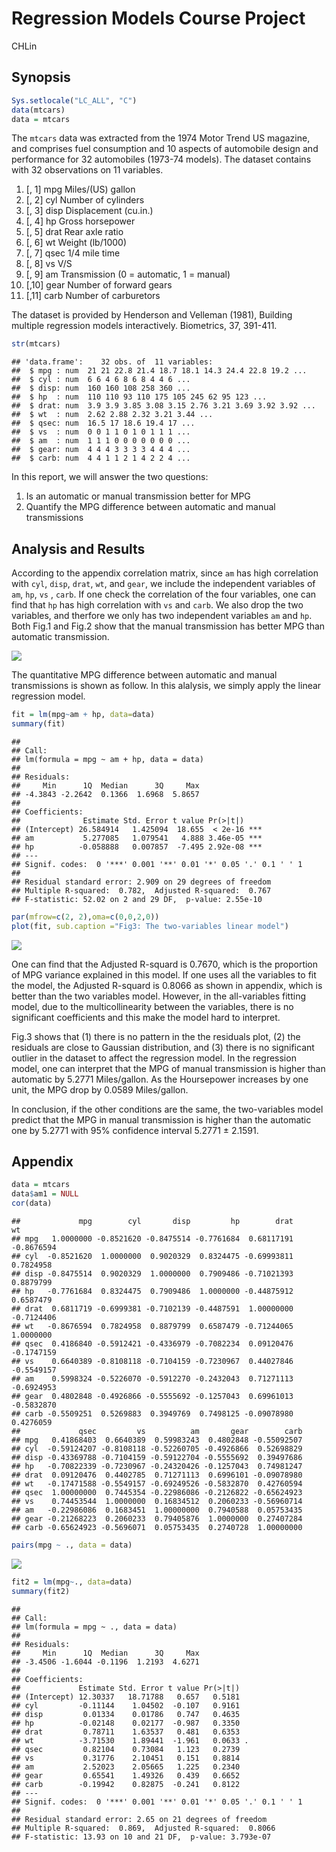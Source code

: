# Regression Models Course Project
CHLin  

## Synopsis


```r
Sys.setlocale("LC_ALL", "C")
data(mtcars)
data = mtcars
```

The `mtcars` data was extracted from the 1974 Motor Trend US magazine, and comprises fuel consumption and 10 aspects of automobile design and performance for 32 automobiles (1973-74 models). The dataset contains with 32 observations on 11 variables.

1. [, 1]  mpg	Miles/(US) gallon
2. [, 2]	cyl	Number of cylinders
3. [, 3]	disp	Displacement (cu.in.)
4. [, 4]	hp	Gross horsepower
5. [, 5]	drat	Rear axle ratio
6. [, 6]	wt	Weight (lb/1000)
7. [, 7]	qsec	1/4 mile time
8. [, 8]	vs	V/S
9. [, 9]	am	Transmission (0 = automatic, 1 = manual)
10. [,10]	gear	Number of forward gears
11. [,11]	carb	Number of carburetors

The dataset is provided by Henderson and Velleman (1981), Building multiple regression models interactively. Biometrics, 37, 391-411.


```r
str(mtcars)
```

```
## 'data.frame':	32 obs. of  11 variables:
##  $ mpg : num  21 21 22.8 21.4 18.7 18.1 14.3 24.4 22.8 19.2 ...
##  $ cyl : num  6 6 4 6 8 6 8 4 4 6 ...
##  $ disp: num  160 160 108 258 360 ...
##  $ hp  : num  110 110 93 110 175 105 245 62 95 123 ...
##  $ drat: num  3.9 3.9 3.85 3.08 3.15 2.76 3.21 3.69 3.92 3.92 ...
##  $ wt  : num  2.62 2.88 2.32 3.21 3.44 ...
##  $ qsec: num  16.5 17 18.6 19.4 17 ...
##  $ vs  : num  0 0 1 1 0 1 0 1 1 1 ...
##  $ am  : num  1 1 1 0 0 0 0 0 0 0 ...
##  $ gear: num  4 4 4 3 3 3 3 4 4 4 ...
##  $ carb: num  4 4 1 1 2 1 4 2 2 4 ...
```

In this report, we will answer the two questions:

1. Is an automatic or manual transmission better for MPG
2. Quantify the MPG difference between automatic and manual transmissions

## Analysis and Results

According to the appendix correlation matrix, since `am` has high correlation with `cyl`, `disp`, `drat`, `wt`, and `gear`, we include the independent variables of `am`, `hp`, `vs` , `carb`.  If one check the correlation of the four variables, one can find that `hp` has high correlation with `vs` and `carb`. We also drop the two variables, and therfore we only has two independent variables `am` and `hp`.  Both Fig.1 and Fig.2 show that the manual transmission has better MPG than automatic transmission. 


![](CourseProject_files/figure-html/unnamed-chunk-3-1.png) 

The quantitative MPG difference between automatic and manual transmissions is shown as follow. In this alalysis, we simply apply the linear regression model.


```r
fit = lm(mpg~am + hp, data=data)
summary(fit)
```

```
## 
## Call:
## lm(formula = mpg ~ am + hp, data = data)
## 
## Residuals:
##     Min      1Q  Median      3Q     Max 
## -4.3843 -2.2642  0.1366  1.6968  5.8657 
## 
## Coefficients:
##              Estimate Std. Error t value Pr(>|t|)    
## (Intercept) 26.584914   1.425094  18.655  < 2e-16 ***
## am           5.277085   1.079541   4.888 3.46e-05 ***
## hp          -0.058888   0.007857  -7.495 2.92e-08 ***
## ---
## Signif. codes:  0 '***' 0.001 '**' 0.01 '*' 0.05 '.' 0.1 ' ' 1
## 
## Residual standard error: 2.909 on 29 degrees of freedom
## Multiple R-squared:  0.782,	Adjusted R-squared:  0.767 
## F-statistic: 52.02 on 2 and 29 DF,  p-value: 2.55e-10
```

```r
par(mfrow=c(2, 2),oma=c(0,0,2,0))
plot(fit, sub.caption ="Fig3: The two-variables linear model")
```

![](CourseProject_files/figure-html/unnamed-chunk-4-1.png) 
 
One can find that the Adjusted R-squard is 0.7670, which is the proportion of MPG variance explained in this model.  If one uses all the variables to fit the model, the Adjusted R-squard is 0.8066 as shown in appendix, which is better than the two variables model. However, in the all-variables fitting model, due to the multicollinearity between the variables, there is no significant coefficients and this make the model hard to interpret.

Fig.3 shows that (1) there is no pattern in the the residuals plot, (2) the residuals are close to Gaussian distribution, and (3) there is no significant outlier in the dataset to affect the regression model. In the regression model, one can interpret that the MPG of manual transmission is higher than automatic by 5.2771 Miles/gallon. As the Hoursepower increases by one unit, the MPG drop by 0.0589 Miles/gallon. 

In conclusion, if the other conditions are the same, the two-variables model predict that the MPG in manual transmission is higher than the automatic one by 5.2771 with 95% confidence interval 5.2771 $\pm$ 2.1591.


## Appendix


```r
data = mtcars
data$am1 = NULL
cor(data)
```

```
##             mpg        cyl       disp         hp        drat         wt
## mpg   1.0000000 -0.8521620 -0.8475514 -0.7761684  0.68117191 -0.8676594
## cyl  -0.8521620  1.0000000  0.9020329  0.8324475 -0.69993811  0.7824958
## disp -0.8475514  0.9020329  1.0000000  0.7909486 -0.71021393  0.8879799
## hp   -0.7761684  0.8324475  0.7909486  1.0000000 -0.44875912  0.6587479
## drat  0.6811719 -0.6999381 -0.7102139 -0.4487591  1.00000000 -0.7124406
## wt   -0.8676594  0.7824958  0.8879799  0.6587479 -0.71244065  1.0000000
## qsec  0.4186840 -0.5912421 -0.4336979 -0.7082234  0.09120476 -0.1747159
## vs    0.6640389 -0.8108118 -0.7104159 -0.7230967  0.44027846 -0.5549157
## am    0.5998324 -0.5226070 -0.5912270 -0.2432043  0.71271113 -0.6924953
## gear  0.4802848 -0.4926866 -0.5555692 -0.1257043  0.69961013 -0.5832870
## carb -0.5509251  0.5269883  0.3949769  0.7498125 -0.09078980  0.4276059
##             qsec         vs          am       gear        carb
## mpg   0.41868403  0.6640389  0.59983243  0.4802848 -0.55092507
## cyl  -0.59124207 -0.8108118 -0.52260705 -0.4926866  0.52698829
## disp -0.43369788 -0.7104159 -0.59122704 -0.5555692  0.39497686
## hp   -0.70822339 -0.7230967 -0.24320426 -0.1257043  0.74981247
## drat  0.09120476  0.4402785  0.71271113  0.6996101 -0.09078980
## wt   -0.17471588 -0.5549157 -0.69249526 -0.5832870  0.42760594
## qsec  1.00000000  0.7445354 -0.22986086 -0.2126822 -0.65624923
## vs    0.74453544  1.0000000  0.16834512  0.2060233 -0.56960714
## am   -0.22986086  0.1683451  1.00000000  0.7940588  0.05753435
## gear -0.21268223  0.2060233  0.79405876  1.0000000  0.27407284
## carb -0.65624923 -0.5696071  0.05753435  0.2740728  1.00000000
```

```r
pairs(mpg ~ ., data = data)
```

![](CourseProject_files/figure-html/unnamed-chunk-5-1.png) 


```r
fit2 = lm(mpg~., data=data)
summary(fit2)
```

```
## 
## Call:
## lm(formula = mpg ~ ., data = data)
## 
## Residuals:
##     Min      1Q  Median      3Q     Max 
## -3.4506 -1.6044 -0.1196  1.2193  4.6271 
## 
## Coefficients:
##             Estimate Std. Error t value Pr(>|t|)  
## (Intercept) 12.30337   18.71788   0.657   0.5181  
## cyl         -0.11144    1.04502  -0.107   0.9161  
## disp         0.01334    0.01786   0.747   0.4635  
## hp          -0.02148    0.02177  -0.987   0.3350  
## drat         0.78711    1.63537   0.481   0.6353  
## wt          -3.71530    1.89441  -1.961   0.0633 .
## qsec         0.82104    0.73084   1.123   0.2739  
## vs           0.31776    2.10451   0.151   0.8814  
## am           2.52023    2.05665   1.225   0.2340  
## gear         0.65541    1.49326   0.439   0.6652  
## carb        -0.19942    0.82875  -0.241   0.8122  
## ---
## Signif. codes:  0 '***' 0.001 '**' 0.01 '*' 0.05 '.' 0.1 ' ' 1
## 
## Residual standard error: 2.65 on 21 degrees of freedom
## Multiple R-squared:  0.869,	Adjusted R-squared:  0.8066 
## F-statistic: 13.93 on 10 and 21 DF,  p-value: 3.793e-07
```
